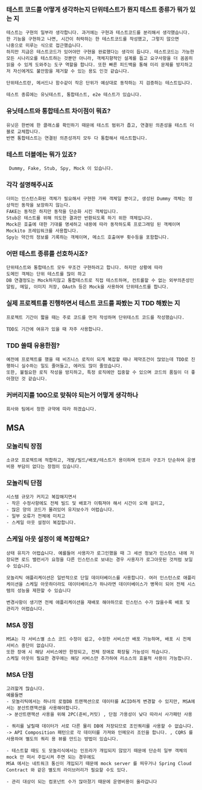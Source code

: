 ### 테스트 코드를 어떻게 생각하는지 단위테스트가 뭔지 테스트 종류가 뭐가 있는 지 

```text
테스트는 구현의 일부라 생각합니다. 과거에는 구현과 테스트코드를 분리해서 생각했습니다. 한 기능을 구현하고 나면, 시간이 허락하는 한 테스트코드를 작성했고, 그렇지 않으면
나중으로 미루는 식으로 접근했습니다. 
하지만 지금은 테스트코드가 있어야만 구현을 완료했다는 생각이 듭니다. 테스트코드는 가능한 모든 시나리오를 테스트하는 것뿐만 아니라, 객체지향적인 설계를 돕고 요구사항을 더 꼼꼼히
읽을 수 있게 도와주는 도구 역할을 합니다. 또한 빠른 피드백을 통해 미리 문제를 방지하고 저 자신에게도 불안함을 제거할 수 있는 용도 인것 같습니다. 

단위테스트란, 메서드나 함수같이 작은 단위가 예상대로 동작하는 지 검증하는 테스트입니다. 

테스트 종류에는 유닛테스트, 통합테스트, e2e 테스트가 있습니다.
```

### 유닛테스트와 통합테스트 차이점이 뭐죠?

```text
유닛은 한번에 한 클래스를 확인하기 때문에 테스트 범위가 좁고, 연결된 의존성을 테스트 더블로 교체합니다.
반면 통합테스트는 연결된 의존성까지 모두 다 통합해서 테스트합니다.  
```

### 테스트 더블에는 뭐가 있죠?

```text
 Dummy, Fake, Stub, Spy, Mock 이 있습니다. 
```

### 각각 설명해주시죠

```text
더미는 인스턴스화된 객체가 필요해서 구현한 가짜 객체일 뿐이고, 생성된 Dummy 객체는 정상적인 동작을 보장하지 않는다.
FAKE는 동작은 하지만 동작을 단순화 시킨 객체입니다.
Stub은 테스트를 위해 의도한 결과만 반환되도록 하기 위한 객체입니다.
Mock은 호출에 대한 기대를 명세하고 내용에 따라 동작하도록 프로그래밍 된 객체이며 Mockito 프레임워크를 사용합니다. 
Spy는 약간의 정보를 기록하는 객체이며, 메소드 호출여부 횟수등을 포함합니다. 
```

### 어떤 테스트 종류를 선호하시죠?

```text
단위테스트와 통합테스트 모두 무조건 구현하려고 합니다. 하지만 상황에 따라
도메인 객체는 단위 테스트를 많이 하고 
DB 연결정도는 Mock하지않고 통합테스트로 직접 테스트하며, 컨트롤할 수 없는 외부의존성인 알림, 메일, 이미지 저장, OAuth 등은 Mock을 사용하여 단위테스트를 합니다. 
```

### 실제 프로젝트를 진행하면서 테스트 코드를 짜봤는 지 TDD 해봤는 지 

```text
프로젝트 기간이 짧을 때는 주로 코드를 먼저 작성하며 단위테스트 코드를 작성했습니다.

TDD도 기간에 여유가 있을 때 자주 사용합니다. 
```

### TDD 쓸때 유용한점?
 
```text
예전에 프로젝트를 했을 때 비즈니스 로직이 되게 복잡할 때나 제약조건이 많았는데 TDD로 진행하니 실수하는 일도 줄어들고, 에러도 많이 줄었습니다.
또한, 불필요한 로직 작성을 방지하고, 특정 로직에만 집중할 수 있으며 코드의 품질이 더 좋아졌던 것 같습니다.  
```

### 커버리지를 100으로 맞춰야 되는거 어떻게 생각하나 

```text
회사와 팀에서 정한 규약에 따라 하겠습니다.
```

## MSA

### 모놀리틱 장점

```text
소규모 프로젝트에 적합하고, 개발/빌드/배포/테스트가 용이하며 인프라 구조가 단순하여 운영 비용 부담이 없다는 장점이 있습니다.
```

### 모놀리틱 단점

```text
시스템 규모가 커지고 복잡해지면서
- 작은 수정사항에도 전체 빌드 및 배포가 이뤄져야 해서 시간이 오래 걸리고,
- 많은 양의 코드가 몰려있어 유지보수가 어렵습니다.
- 일부 오류가 전체에 미치고 
- 스케일 아웃 설정이 복잡합니다.   
```

### 스케일 아웃 설정이 왜 복잡해요?

```text
상태 유지가 어렵습니다. 예를들어 사용자가 로그인했을 때 그 세션 정보가 인스턴스 내에 저장되면 로드 밸런서가 요청을 다른 인스턴스로 보내는 경우 사용자가 로그아웃된 것처럼 보일 수 있습니다.

모놀리틱 애플리케이션은 일반적으로 단일 데이터베이스를 사용합니다. 여러 인스턴스로 애플리케이션을 스케일 아웃하더라도 데이터베이스가 하나라면 데이터베이스가 병목이 되어 전체 시스템의 성능을 제한할 수 있습니다

변경사항이 생기면 전체 애플리케이션을 재배포 해야하므로 인스턴스 수가 많을수록 배포 및 관리가 어렵습니다. 
```

### MSA 장점

```text
MSA는 각 서비스별 소스 코드 수정이 쉽고, 수정한 서비스만 배포 가능하며, 배포 시 전체 서비스 중단이 없습니다. 
또한 장애 시 해당 서비스에만 한정되고, 전체 장애로 확장될 가능성이 적습니다. 
스케일 아웃이 필요한 경우에는 해당 서비스만 추가하여 리소스의 효율적 사용이 가능합니다.
```

### MSA 단점

```text
고려할게 많습니다.
예를들면
- 모놀리틱에서는 하나의 로컬DB 트랜잭션으로 데이터를 ACID하게 변경할 수 있지만, MSA에서는 분산트랜잭션을 사용해야합니다. 
-> 분산트랜잭션 사용을 위해 2PC(준비,커밋) , 단점 가용성이 낮다 따라서 사가패턴 사용 

- 쿼리를 날릴때 데이터가 서로 다른 물리 DB에 저장되므로 조인쿼리를 사용할 수 없습니다. 
-> API Composition 패턴으로 각 데이터를 가져와 인메모리 조인을 합니다. , CQRS 를 사용하여 별도의 쿼리 용 뷰를 만드는 방법이 있습니다. 

- 테스트할 때도 도 모놀리식에서는 인프라가 개입되지 않았기 때문에 단순히 일부 객체의 mock 만 떠서 주입시켜 주면 되는 경우에도 
MSA 에서는 네트워크 통신이 개입되기 때문에 mock server 를 띄우거나 Spring Cloud Contract 와 같은 별도의 라이브러리가 필요할 수도 있다.

- 관리 대상이 되는 컴포넌트 수가 많아졌기 때문에 운영비용이 올라갑니다 
```
